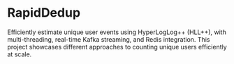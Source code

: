 # RapidDedup
Efficiently estimate unique user events using HyperLogLog++ (HLL++), with multi-threading, real-time Kafka streaming, and Redis integration. This project showcases different approaches to counting unique users efficiently at scale.
